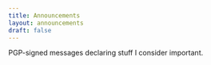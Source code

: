 ```yaml
---
title: Announcements
layout: announcements
draft: false
---
```


PGP-signed messages declaring stuff I consider important.
